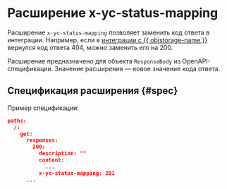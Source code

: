 # Расширение x-yc-status-mapping

Расширение `x-yc-status-mapping` позволяет заменить код ответа в интеграции. Например, если в [интеграции с {{ objstorage-name }}](object-storage.md) вернулся код ответа 404, можно заменить его на 200.

Расширение предназначено для объекта `ResponseBody` из OpenAPI-спецификации. Значение расширения — новое значение кода ответа.

## Спецификация расширения {#spec}

Пример спецификации:

```json
paths:
  /:
    get:
      responses:
        200:
          description: ""
          content:
            ...
          x-yc-status-mapping: 201
      ...

```
